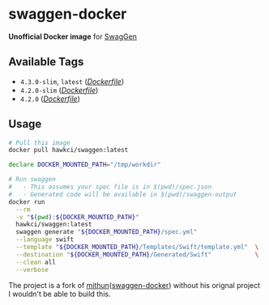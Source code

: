 # swaggen-docker

**Unofficial Docker image** for [SwagGen](https://github.com/yonaskolb/SwagGen)

## Available Tags

* `4.3.0-slim`, `latest` ([_Dockerfile_](https://github.com/mackoj/swaggen-docker/blob/v4.3.0/Dockerfile))
* `4.2.0-slim` ([_Dockerfile_](https://github.com/mackoj/swaggen-docker/blob/v4.2.0/Dockerfile))
* `4.2.0` ([_Dockerfile_](https://github.com/mackoj/swaggen-docker/blob/v4.2.0/Dockerfile))

## Usage

```bash
# Pull this image
docker pull hawkci/swaggen:latest

declare DOCKER_MOUNTED_PATH="/tmp/workdir"

# Run swaggen
#   - This assumes your spec file is in $(pwd)/spec.json
#   - Generated code will be available in $(pwd)/swaggen-output
docker run																\
  --rm																	\
  -v "$(pwd):${DOCKER_MOUNTED_PATH}"									\
  hawkci/swaggen:latest													\
  swaggen generate "${DOCKER_MOUNTED_PATH}/spec.yml"					\
  --language swift														\
  --template "${DOCKER_MOUNTED_PATH}/Templates/Swift/template.yml"	\
  --destination "${DOCKER_MOUNTED_PATH}/Generated/Swift"			\
  --clean all															\
  --verbose
```

The project is a fork of [mithun](https://github.com/mithun)([swaggen-docker](https://hub.docker.com/r/mayachit/swaggen)) without his orignal project I wouldn't be able to build this.
